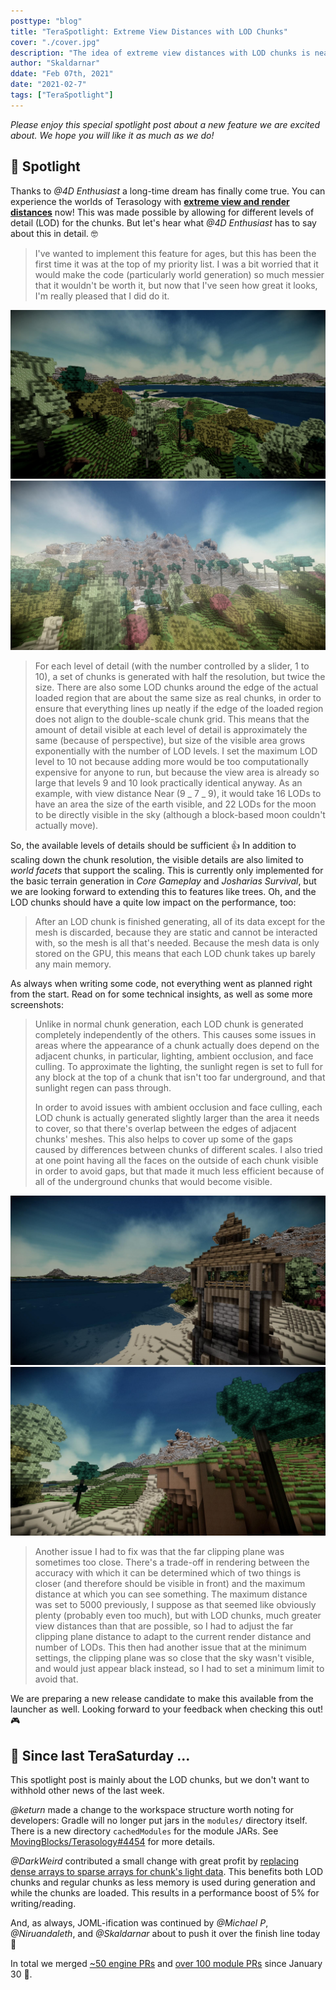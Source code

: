 ```yaml
---
posttype: "blog"
title: "TeraSpotlight: Extreme View Distances with LOD Chunks"
cover: "./cover.jpg"
description: "The idea of extreme view distances with LOD chunks is nearly as old as this project, and now it's finally a dream come true."
author: "Skaldarnar"
ddate: "Feb 07th, 2021"
date: "2021-02-7"
tags: ["TeraSpotlight"]
---
```


_Please enjoy this special spotlight post about a new feature we are excited about. We hope you will like it as much as we do!_

## 🤩 Spotlight

Thanks to _@4D Enthusiast_ a long-time dream has finally come true.
You can experience the worlds of Terasology with [**extreme view and render distances**](https://github.com/MovingBlocks/Terasology/pull/4452) now!
This was made possible by allowing for different levels of detail (LOD) for the chunks.
But let's hear what _@4D Enthusiast_ has to say about this in detail. 🤓

> I've wanted to implement this feature for ages, but this has been the first time it was at the top of my priority list.
> I was a bit worried that it would make the code (particularly world generation) so much messier that it wouldn't be worth it, but now that I've seen how great it looks, I'm really pleased that I did do it.

<div class="row">
    <div class="col mb-2 mt-2">
        <img  src="./Terasology-210201222947-1920.jpg" alt="Terasology-210201222947-1920">
    </div>
    <div class="col mb-2  mt-2">
        <img src="./Terasology-210201223553-1920.jpg" alt="Terasology-210201223553-1920">
    </div>
</div>

> For each level of detail (with the number controlled by a slider, 1 to 10), a set of chunks is generated with half the resolution, but twice the size.
> There are also some LOD chunks around the edge of the actual loaded region that are about the same size as real chunks, in order to ensure that everything lines up neatly if the edge of the loaded region does not align to the double-scale chunk grid.
> This means that the amount of detail visible at each level of detail is approximately the same (because of perspective), but size of the visible area grows exponentially with the number of LOD levels.
> I set the maximum LOD level to 10 not because adding more would be too computationally expensive for anyone to run, but because the view area is already so large that levels 9 and 10 look practically identical anyway.
> As an example, with view distance Near (9 _ 7 _ 9), it would take 16 LODs to have an area the size of the earth visible, and 22 LODs for the moon to be directly visible in the sky (although a block-based moon couldn't actually move).

So, the available levels of details should be sufficient 👍
In addition to scaling down the chunk resolution, the visible details are also limited to _world facets_ that support the scaling.
This is currently only implemented for the basic terrain generation in _Core Gameplay_ and _Josharias Survival_, but we are looking forward to extending this to features like trees.
Oh, and the LOD chunks should have a quite low impact on the performance, too:

> After an LOD chunk is finished generating, all of its data except for the mesh is discarded, because they are static and cannot be interacted with, so the mesh is all that's needed.
> Because the mesh data is only stored on the GPU, this means that each LOD chunk takes up barely any main memory.

As always when writing some code, not everything went as planned right from the start.
Read on for some technical insights, as well as some more screenshots:

> Unlike in normal chunk generation, each LOD chunk is generated completely independently of the others.
> This causes some issues in areas where the appearance of a chunk actually does depend on the adjacent chunks, in particular, lighting, ambient occlusion, and face culling.
> To approximate the lighting, the sunlight regen is set to full for any block at the top of a chunk that isn't too far underground, and that sunlight regen can pass through.
>
> In order to avoid issues with ambient occlusion and face culling, each LOD chunk is actually generated slightly larger than the area it needs to cover, so that there's overlap between the edges of adjacent chunks' meshes.
> This also helps to cover up some of the gaps caused by differences between chunks of different scales.
> I also tried at one point having all the faces on the outside of each chunk visible in order to avoid gaps, but that made it much less efficient because of all of the underground chunks that would become visible.

<div class="row">
    <div class="col mb-2">
        <img  src="./Terasology-210201224636-1920.jpg" alt="Terasology-210201224636-1920">
    </div>
    <div class="col mb-2">
        <img src="./Terasology-210201231714-1920.jpg" alt="Terasology-210201231714-1920">
    </div>
</div>

> Another issue I had to fix was that the far clipping plane was sometimes too close.
> There's a trade-off in rendering between the accuracy with which it can be determined which of two things is closer (and therefore should be visible in front) and the maximum distance at which you can see something.
> The maximum distance was set to 5000 previously, I suppose as that seemed like obviously plenty (probably even too much), but with LOD chunks, much greater view distances than that are possible, so I had to adjust the far clipping plane distance to adapt to the current render distance and number of LODs.
> This then had another issue that at the minimum settings, the clipping plane was so close that the sky wasn't visible, and would just appear black instead, so I had to set a minimum limit to avoid that.

We are preparing a new release candidate to make this available from the launcher as well.
Looking forward to your feedback when checking this out! 🎮

## 📰 Since last TeraSaturday ...

This spotlight post is mainly about the LOD chunks, but we don't want to withhold other news of the last week.

_@keturn_ made a change to the workspace structure worth noting for developers: Gradle will no longer put jars in the `modules/` directory itself.
There is a new directory `cachedModules` for the module JARs.
See [MovingBlocks/Terasology#4454](https://github.com/MovingBlocks/Terasology/pull/4454) for more details.

_@DarkWeird_ contributed a small change with great profit by [replacing dense arrays to sparse arrays for chunk's light data](https://github.com/MovingBlocks/Terasology/pull/4438).
This benefits both LOD chunks and regular chunks as less memory is used during generation and while the chunks are loaded.
This results in a performance boost of 5% for writing/reading.

And, as always, JOML-ification was continued by _@Michael P_, _@Niruandaleth_, and _@Skaldarnar_ about to push it over the finish line today 🥳

In total we merged [~50 engine PRs](https://github.com/search?q=org%3AMovingBlocks+type%3Apr+merged%3A2021-01-30..2021-02-07+is%3Apr&type=issues) and [over 100 module PRs](https://github.com/search?q=org%3ATerasology+type%3Apr+merged%3A2021-01-30..2021-02-07) since January 30 👀.
